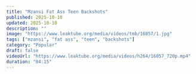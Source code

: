 ```yaml
---
title: "Mzansi Fat Ass Teen Backshots"
published: 2025-10-10
updated: 2025-10-10
description: ""
image: "https://www.leaktube.org/media/videos/tmb/16057/1.jpg"
tags: ["mzansi", "fat ass", "teen", "backshots"]
category: "Popular"
draft: false
videoUrl: "https://www.leaktube.org/media/videos/h264/16057_720p.mp4"
duration: "04:15"
---
```


